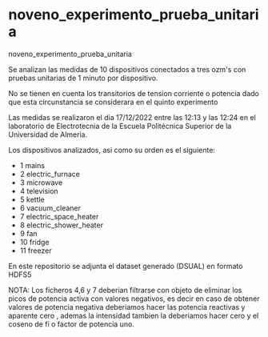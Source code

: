 # noveno_experimento_prueba_unitaria
noveno_experimento_prueba_unitaria

Se analizan las medidas de  10 dispositivos conectados a tres ozm's con pruebas  unitarias de 1 minuto por dispositivo. 

No se tienen en cuenta los transitorios de tension corriente o potencia  dado que esta circunstancia se considerara en el quinto experimento

Las medidas se realizaron el dia 17/12/2022 entre las 12:13 y las 12:24 en el laboratorio de Electrotecnia de la Escuela Politécnica Superior de la Universidad de Almeria.

Los dispositivos analizados,  asi como su orden es el siguiente:

 - 1 mains
 - 2 electric_furnace
 - 3 microwave
 - 4 television
 - 5 kettle
 - 6 vacuum_cleaner
 - 7 electric_space_heater
 - 8 electric_shower_heater
 - 9 fan
 - 10 fridge
 - 11 freezer

En este repositorio se adjunta el dataset generado (DSUAL) en formato HDFS5

NOTA:  Los ficheros  4,6 y 7 deberian filtrarse con objeto de eliminar los picos de potencia activa con valores negativos, es decir en caso de obtener valores de potencia negativa  deberiamos  hacer las potencia reactivas y aparente cero , ademas la intensidad tambien la deberiamos hacer cero  y el coseno de fi o factor de potencia uno.  

